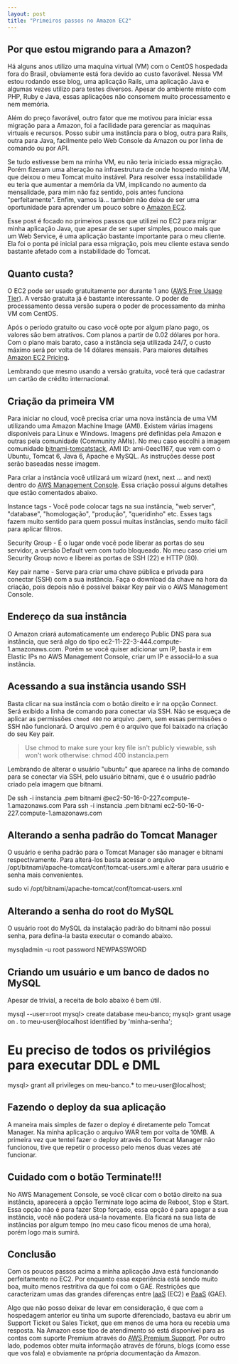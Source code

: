 ```yaml
---
layout: post
title: "Primeiros passos no Amazon EC2"
---
```


## Por que estou migrando para a Amazon?

Há alguns anos utilizo uma maquina virtual (VM) com o CentOS hospedada fora do Brasil, obviamente está fora devido ao custo favorável. Nessa VM estou rodando esse blog, uma aplicação Rails, uma aplicação Java e algumas vezes utilizo para testes diversos. Apesar do ambiente misto com PHP, Ruby e Java, essas aplicações não consomem muito processamento e nem memória.

<!--more-->

Além do preço favorável, outro fator que me motivou para iniciar essa migração para a Amazon, foi a facilidade para gerenciar as maquinas virtuais e recursos. Posso subir uma instância para o blog, outra para Rails, outra para Java, facilmente pelo Web Console da Amazon ou por linha de comando ou por API.

Se tudo estivesse bem na minha VM, eu não teria iniciado essa migração. Porém fizeram uma alteração na infraestrutura de onde hospedo minha VM, que deixou o meu Tomcat muito instável. Para resolver essa instabilidade eu teria que aumentar a memória da VM, implicando no aumento da mensalidade, para mim não faz sentido, pois antes funciona "perfeitamente". Enfim, vamos lá... também não deixa de ser uma oportunidade para aprender um pouco sobre o [Amazon EC2](http://aws.amazon.com/ec2/).

Esse post é focado no primeiros passos que utilizei no EC2 para migrar minha aplicação Java, que apesar de ser super simples, pouco mais que um Web Service, é uma aplicação bastante importante para o meu cliente. Ela foi o ponta pé inicial para essa migração, pois meu cliente estava sendo bastante afetado com a instabilidade do Tomcat.

## Quanto custa?

O EC2 pode ser usado gratuitamente por durante 1 ano ([AWS Free Usage Tier](http://aws.amazon.com/free/)). A versão gratuita já é bastante interessante. O poder de processamento dessa versão supera o poder de processamento da minha VM com CentOS.

Após o período gratuito ou caso você opte por algum plano pago, os valores são bem atrativos. Com planos a partir de 0.02 dólares por hora. Com o plano mais barato, caso a instância seja utilizada 24/7, o custo máximo será por volta de 14 dólares mensais. Para maiores detalhes [Amazon EC2 Pricing](http://aws.amazon.com/ec2/pricing/).

Lembrando que mesmo usando a versão gratuita, você terá que cadastrar um cartão de crédito internacional.

## Criação da primeira VM

Para iniciar no cloud, você precisa criar uma nova instância de uma VM utilizando uma Amazon Machine Image (AMI). Existem várias imagens disponíveis para Linux e Windows. Imagens pré definidas pela Amazon e outras pela comunidade (Community AMIs). No meu caso escolhi a imagem comunidade [bitnami-tomcatstack](http://bitnami.org/stack/tomcatstack), AMI ID: ami-0eec1167, que vem com o Ubuntu, Tomcat 6, Java 6, Apache e MySQL. As instruções desse post serão baseadas nesse imagem.

Para criar a instância você utilizará um wizard (next, next ... and next) dentro do [AWS Management Console](http://aws.amazon.com/console/). Essa criação possui alguns detalhes que estão comentados abaixo.

Instance tags - Você pode colocar tags na sua instância, "web server", "database", "homologação", "produção", "queridinho" etc. Esses tags fazem muito sentido para quem possui muitas instâncias, sendo muito fácil para aplicar filtros.

Security Group - É o lugar onde você pode liberar as portas do seu servidor, a versão Default vem com tudo bloqueado. No meu caso criei um Security Group novo e liberei as portas de SSH (22) e HTTP (80).

Key pair name - Serve para criar uma chave pública e privada para conectar (SSH) com a sua instância. Faça o download da chave na hora da criação, pois depois não é possível baixar Key pair via o AWS Management Console.

## Endereço da sua instância

O Amazon criará automaticamente um endereço Public DNS para sua instância, que será algo do tipo ec2-11-22-3-444.compute-1.amazonaws.com. Porém se você quiser adicionar um IP, basta ir em Elastic IPs no AWS Management Console, criar um IP e associá-lo a sua instância.

## Acessando a sua instância usando SSH

Basta clicar na sua instância com o botão direito e ir na opção Connect. Será exibido a linha de comando para conectar via SSH. Não se esqueça de aplicar as permissões ```chmod 400``` no arquivo .pem, sem essas permissões o SSH não funcionará. O arquivo .pem é o arquivo que foi baixado na criação do seu Key pair.

> Use chmod to make sure your key file isn't publicly viewable, ssh won't work otherwise:
chmod 400 instancia.pem

Lembrando de alterar o usuário "ubuntu" que aparece na linha de comando para se conectar via SSH, pelo usuário bitnami, que é o usuário padrão criado pela imagem que bitnami.

   De
   ssh -i instancia .pem bitnami @ec2-50-16-0-227.compute-1.amazonaws.com
   Para
   ssh -i instancia .pem bitnami ec2-50-16-0-227.compute-1.amazonaws.com

## Alterando a senha padrão do Tomcat Manager

O usuário e senha padrão para o Tomcat Manager são manager e bitnami respectivamente. Para alterá-los basta acessar o arquivo /opt/bitnami/apache-tomcat/conf/tomcat-users.xml e alterar para usuário e senha mais convenientes.

   sudo vi /opt/bitnami/apache-tomcat/conf/tomcat-users.xml

## Alterando a senha do root do MySQL

O usuário root do MySQL da instalação padrão do bitnami não possui senha, para defina-la basta executar o comando abaixo.

   mysqladmin -u root password NEWPASSWORD

## Criando um usuário e um banco de dados no MySQL

Apesar de trivial, a receita de bolo abaixo é bem útil.

   mysql --user=root
   mysql> create database meu-banco;
   mysql> grant usage on *.* to meu-user@localhost identified by 'minha-senha';
   # Eu preciso de todos os privilégios para executar DDL e DML
   mysql> grant all privileges on meu-banco.* to meu-user@localhost;

## Fazendo o deploy da sua aplicação

A maneira mais simples de fazer o deploy é diretamente pelo Tomcat Manager. Na minha aplicação o arquivo WAR tem por volta de 10MB. A primeira vez que tentei fazer o deploy através do Tomcat Manager não funcionou, tive que repetir o processo pelo menos duas vezes até funcionar.

## Cuidado com o botão Terminate!!!

No AWS Management Console, se você clicar com o botão direito na sua instância, aparecerá a opção Terminate logo acima de Reboot, Stop e Start. Essa opção não é para fazer Stop forçado, essa opção é para apagar a sua instância, você não poderá usá-la novamente. Ela ficará na sua lista de instâncias por algum tempo (no meu caso ficou menos de uma hora), porém logo mais sumirá.

## Conclusão

Com os poucos passos acima a minha aplicação Java está funcionando perfeitamente no EC2. Por enquanto essa experiência está sendo muito boa, muito menos restritiva da que foi com o GAE. Restrições que caracterizam umas das grandes diferenças entre  [IaaS](http://en.wikipedia.org/wiki/Infrastructure_as_a_service#Infrastructure) (EC2) e [PaaS](http://en.wikipedia.org/wiki/Platform_as_a_service) (GAE).

Algo que não posso deixar de levar em consideração, é que com a hospedagem anterior eu tinha um suporte diferenciado, bastava eu abrir um Support Ticket ou Sales Ticket, que em menos de uma hora eu recebia uma resposta. Na Amazon esse tipo de atendimento só está disponível para as contas com suporte Premium através do [AWS Premium Support](http://aws.amazon.com/premiumsupport/). Por outro lado, podemos obter muita informação através de fóruns, blogs (como esse que vos fala) e obviamente na própria documentação da Amazon.
